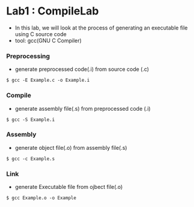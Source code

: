 # Lab1 : CompileLab
- In this lab, we will look at the process of generating an executable file using C source code
- tool: gcc(GNU C Compiler)

### Preprocessing
- generate preprocessed code(.i) from source code (.c)
```
$ gcc -E Example.c -o Example.i
```

### Compile
- generate assembly file(.s) from preprocessed code (.i)
```
$ gcc -S Example.i
```

### Assembly
- generate object file(.o) from assembly file(.s)
```
$ gcc -c Example.s
```

### Link
- generate Executable file from ojbect file(.o)
```
$ gcc Example.o -o Example
```
